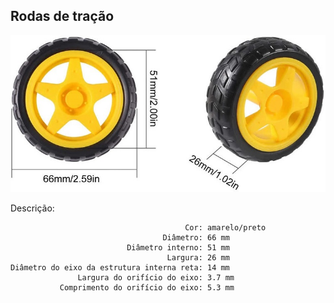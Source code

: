 ## Rodas de tração

![Roda de tração](../imgs/Roda%20de%20tração.jpg)


Descrição:

                                           Cor: amarelo/preto
                                      Diâmetro: 66 mm
                              Diâmetro interno: 51 mm
                                       Largura: 26 mm
    Diâmetro do eixo da estrutura interna reta: 14 mm
                   Largura do orifício do eixo: 3.7 mm
               Comprimento do orifício do eixo: 5.3 mm
